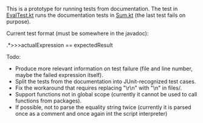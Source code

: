 This is a prototype for running tests from documentation.
The test in [EvalTest.kt](src/test/kotlin/EvalTest.kt) runs the documentation tests in [Sum.kt](src/main/kotlin/Sum.kt) (the last test fails on purpose).

Current test format (must be somewhere in the javadoc):

.*>>>actualExpression == expectedResult


Todo: 
- Produce more relevant information on test failure (file and line number, maybe the failed expression itself).
- Split the tests from the documentation into JUnit-recognized test cases.
- Fix the workaround that requires replacing "\r\n" with "\n" in files/.
- Support functions not in global scope (currently it cannot be used to call functions from packages).
- If possible, not to parse the equality string twice (currently it is parsed once as a comment and once again int the script interpreter)